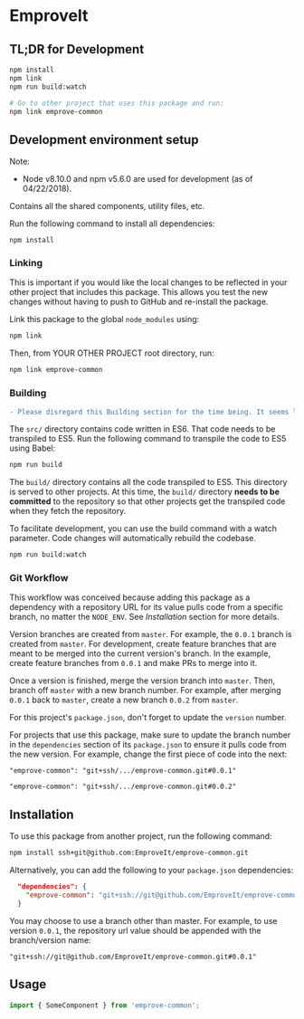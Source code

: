 # EmproveIt

## TL;DR for Development

```sh
npm install
npm link
npm run build:watch

# Go to other project that uses this package and run:
npm link emprove-common
```

## Development environment setup
Note:
- Node v8.10.0 and npm v5.6.0 are used for development (as of 04/22/2018).

Contains all the shared components, utility files, etc.

Run the following command to install all dependencies:

```
npm install
```

### Linking

This is important if you would like the local changes to be reflected in your other project that includes this package. This allows you test the new changes without having to push to GitHub and re-install the package.

Link this package to the global `node_modules` using:

```sh
npm link
```

Then, from YOUR OTHER PROJECT root directory, run:

```sh
npm link emprove-common
```

### Building

```diff
- Please disregard this Building section for the time being. It seems like importing directly from the ES6 source code works fine from the `consumer` project.
```

The `src/` directory contains code written in ES6. That code needs to be transpiled to ES5. Run the following command to transpile the code to ES5 using Babel:

```sh
npm run build
```

The `build/` directory contains all the code transpiled to ES5. This directory is served to other projects. At this time, the `build/` directory **needs to be committed** to the repository so that other projects get the transpiled code when they fetch the repository.

To facilitate development, you can use the build command with a watch parameter. Code changes will automatically rebuild the codebase.

```sh
npm run build:watch
```

### Git Workflow

This workflow was conceived because adding this package as a dependency with a repository URL for its value pulls code from a specific branch, no matter the `NODE_ENV`. See *Installation* section for more details.

Version branches are created from `master`. For example, the `0.0.1` branch is created from `master`. For development, create feature branches that are meant to be merged into the current version's branch. In the example, create feature branches from `0.0.1` and make PRs to merge into it.

Once a version is finished, merge the version branch into `master`. Then, branch off `master` with a new branch number. For example, after merging `0.0.1` back to `master`, create a new branch `0.0.2` from `master`.

For this project's `package.json`, don't forget to update the `version` number.

For projects that use this package, make sure to update the branch number in the `dependencies` section of its `package.json` to ensure it pulls code from the new version. For example, change the first piece of code into the next:

```
"emprove-common": "git+ssh/.../emprove-common.git#0.0.1"
```

```
"emprove-common": "git+ssh/.../emprove-common.git#0.0.2"
```

## Installation

To use this package from another project, run the following command:

```sh
npm install ssh+git@github.com:EmproveIt/emprove-common.git
```

Alternatively, you can add the following to your `package.json` dependencies:

```json
  "dependencies": {
    "emprove-common": "git+ssh://git@github.com/EmproveIt/emprove-common.git"
  }
```

You may choose to use a branch other than master. For example, to use version `0.0.1`, the repository url value should be appended with the branch/version name:

```
"git+ssh://git@github.com/EmproveIt/emprove-common.git#0.0.1"
```

## Usage

```javascript
import { SomeComponent } from 'emprove-common';
```
